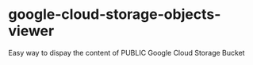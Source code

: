 # google-cloud-storage-objects-viewer
Easy way to dispay the content of PUBLIC Google Cloud Storage Bucket
